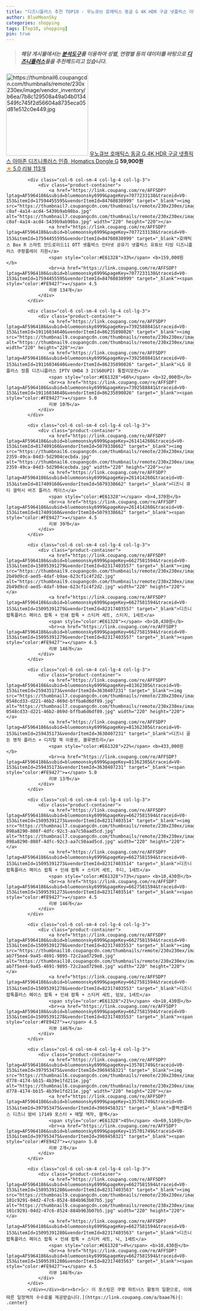 ```yaml
---
title: "디즈니플러스 추천 TOP10 - 우노큐브 호매틱스 동글 G 4K HDR 구글 넷플릭스 아마존 디즈니플러스 인증, Homatics Dongle G"
author: BlueMoonSky
categories: shopping
tags: [Top10, shopping]
pin: true
---
```


> ##### 해당 게시물에서는 [**분석도구**](https://itemscout.io/)를 이용하여 **성별**, **연령별** 등의 데이터를 바탕으로 [**디즈니플러스**](https://link.coupang.com/a/baae76)들을 추천해드리고 있습니다.
<div class="container"><div class="row">
            <div class="col-6 col-sm-4 col-lg-4 col-lg-3">
                <div class="product-container">
                    <a href="https://link.coupang.com/re/AFFSDP?lptag=AF5964186&subid=bluemoonsky6999&pageKey=7054875596&traceid=V0-153&itemId=17476596193&vendorItemId=85990300945" target="_blank"><img src="https://thumbnail6.coupangcdn.com/thumbnails/remote/230x230ex/image/vendor_inventory/b6ea/7b8c129508a49a04b0134549fc745f2d56604a8735eca05d81e512c0e449.jpg" alt="https://thumbnail6.coupangcdn.com/thumbnails/remote/230x230ex/image/vendor_inventory/b6ea/7b8c129508a49a04b0134549fc745f2d56604a8735eca05d81e512c0e449.jpg" width="220" height="220"></a>
                    <a href="https://link.coupang.com/re/AFFSDP?lptag=AF5964186&subid=bluemoonsky6999&pageKey=7054875596&traceid=V0-153&itemId=17476596193&vendorItemId=85990300945" target="_blank">우노큐브 호매틱스 동글 G 4K HDR 구글 넷플릭스 아마존 디즈니플러스 인증, Homatics Dongle G</a>
                    <span style="color:#E61328"></span> <b>59,900원</b>
                    <br><a href="https://link.coupang.com/re/AFFSDP?lptag=AF5964186&subid=bluemoonsky6999&pageKey=7054875596&traceid=V0-153&itemId=17476596193&vendorItemId=85990300945" target="_blank"><span style="color:#FE9427">★</span> 5.0
                    리뷰 113개</a>
                </div>
            </div>
            
            <div class="col-6 col-sm-4 col-lg-4 col-lg-3">
                <div class="product-container">
                    <a href="https://link.coupang.com/re/AFFSDP?lptag=AF5964186&subid=bluemoonsky6999&pageKey=7077233138&traceid=V0-153&itemId=17594455595&vendorItemId=84760838999" target="_blank"><img src="https://thumbnail7.coupangcdn.com/thumbnails/remote/230x230ex/image/retail/images/2023/01/19/10/6/aaa66fe2-c0af-4a14-acd4-5439b9ab98ba.jpg" alt="https://thumbnail7.coupangcdn.com/thumbnails/remote/230x230ex/image/retail/images/2023/01/19/10/6/aaa66fe2-c0af-4a14-acd4-5439b9ab98ba.jpg" width="220" height="220"></a>
                    <a href="https://link.coupang.com/re/AFFSDP?lptag=AF5964186&subid=bluemoonsky6999&pageKey=7077233138&traceid=V0-153&itemId=17594455595&vendorItemId=84760838999" target="_blank">호매틱스 Box R 스마트 안드로이드11 OTT 셋톱박스 인터넷 공유기 넷플릭스 유튜브 티빙 디즈니플러스 쿠팡플레이 지원</a>
                    <span style="color:#E61328">33%</span> <b>159,000원</b>
                    <br><a href="https://link.coupang.com/re/AFFSDP?lptag=AF5964186&subid=bluemoonsky6999&pageKey=7077233138&traceid=V0-153&itemId=17594455595&vendorItemId=84760838999" target="_blank"><span style="color:#FE9427">★</span> 4.5
                    리뷰 134개</a>
                </div>
            </div>
            
            <div class="col-6 col-sm-4 col-lg-4 col-lg-3">
                <div class="product-container">
                    <a href="https://link.coupang.com/re/AFFSDP?lptag=AF5964186&subid=bluemoonsky6999&pageKey=7392588841&traceid=V0-153&itemId=19116034640&vendorItemId=86235898026" target="_blank"><img src="https://thumbnail9.coupangcdn.com/thumbnails/remote/230x230ex/image/vendor_inventory/a92f/813480dca2b4b3c4e097b92aa52b76096726a003540774ef2a301aa8db87.png" alt="https://thumbnail9.coupangcdn.com/thumbnails/remote/230x230ex/image/vendor_inventory/a92f/813480dca2b4b3c4e097b92aa52b76096726a003540774ef2a301aa8db87.png" width="220" height="220"></a>
                    <a href="https://link.coupang.com/re/AFFSDP?lptag=AF5964186&subid=bluemoonsky6999&pageKey=7392588841&traceid=V0-153&itemId=19116034640&vendorItemId=86235898026" target="_blank">LG 유플러스 정품 디즈니플러스 IPTV UHD4 3 2(S60UPI) 통합리모컨</a>
                    <span style="color:#E61328">66%</span> <b>32,000원</b>
                    <br><a href="https://link.coupang.com/re/AFFSDP?lptag=AF5964186&subid=bluemoonsky6999&pageKey=7392588841&traceid=V0-153&itemId=19116034640&vendorItemId=86235898026" target="_blank"><span style="color:#FE9427">★</span> 5.0
                    리뷰 10개</a>
                </div>
            </div>
            
            <div class="col-6 col-sm-4 col-lg-4 col-lg-3">
                <div class="product-container">
                    <a href="https://link.coupang.com/re/AFFSDP?lptag=AF5964186&subid=bluemoonsky6999&pageKey=261414260&traceid=V0-153&itemId=817409160&vendorItemId=5079338662" target="_blank"><img src="https://thumbnail6.coupangcdn.com/thumbnails/remote/230x230ex/image/retail/images/2019/07/16/1/0/1e2fb18c-2359-49ca-84d3-5d2904cecbda.jpg" alt="https://thumbnail6.coupangcdn.com/thumbnails/remote/230x230ex/image/retail/images/2019/07/16/1/0/1e2fb18c-2359-49ca-84d3-5d2904cecbda.jpg" width="220" height="220"></a>
                    <a href="https://link.coupang.com/re/AFFSDP?lptag=AF5964186&subid=bluemoonsky6999&pageKey=261414260&traceid=V0-153&itemId=817409160&vendorItemId=5079338662" target="_blank">디즈니 큐티 갤럭시 버즈 플러스 케이스</a>
                    <span style="color:#E61328"></span> <b>4,370원</b>
                    <br><a href="https://link.coupang.com/re/AFFSDP?lptag=AF5964186&subid=bluemoonsky6999&pageKey=261414260&traceid=V0-153&itemId=817409160&vendorItemId=5079338662" target="_blank"><span style="color:#FE9427">★</span> 4.5
                    리뷰 39개</a>
                </div>
            </div>
            
            <div class="col-6 col-sm-4 col-lg-4 col-lg-3">
                <div class="product-container">
                    <a href="https://link.coupang.com/re/AFFSDP?lptag=AF5964186&subid=bluemoonsky6999&pageKey=6627581594&traceid=V0-153&itemId=15095391279&vendorItemId=82317403557" target="_blank"><img src="https://thumbnail9.coupangcdn.com/thumbnails/remote/230x230ex/image/retail/images/4220855717253436-2b49d9cd-aed5-4daf-b9ae-623cf1c4f2d2.jpg" alt="https://thumbnail9.coupangcdn.com/thumbnails/remote/230x230ex/image/retail/images/4220855717253436-2b49d9cd-aed5-4daf-b9ae-623cf1c4f2d2.jpg" width="220" height="220"></a>
                    <a href="https://link.coupang.com/re/AFFSDP?lptag=AF5964186&subid=bluemoonsky6999&pageKey=6627581594&traceid=V0-153&itemId=15095391279&vendorItemId=82317403557" target="_blank">디즈니 팝톡플러스 페이스 팝톡 + 인쇄 팝톡 + 스티커 세트, 스티치, 1세트</a>
                    <span style="color:#E61328"></span> <b>10,430원</b>
                    <br><a href="https://link.coupang.com/re/AFFSDP?lptag=AF5964186&subid=bluemoonsky6999&pageKey=6627581594&traceid=V0-153&itemId=15095391279&vendorItemId=82317403557" target="_blank"><span style="color:#FE9427">★</span> 4.5
                    리뷰 146개</a>
                </div>
            </div>
            
            <div class="col-6 col-sm-4 col-lg-4 col-lg-3">
                <div class="product-container">
                    <a href="https://link.coupang.com/re/AFFSDP?lptag=AF5964186&subid=bluemoonsky6999&pageKey=81362305&traceid=V0-153&itemId=259435173&vendorItemId=3630407231" target="_blank"><img src="https://thumbnail7.coupangcdn.com/thumbnails/remote/230x230ex/image/retail/images/154604097652823-0548cd33-d221-46b2-869d-bffba6d6df89.jpg" alt="https://thumbnail7.coupangcdn.com/thumbnails/remote/230x230ex/image/retail/images/154604097652823-0548cd33-d221-46b2-869d-bffba6d6df89.jpg" width="220" height="220"></a>
                    <a href="https://link.coupang.com/re/AFFSDP?lptag=AF5964186&subid=bluemoonsky6999&pageKey=81362305&traceid=V0-153&itemId=259435173&vendorItemId=3630407231" target="_blank">디즈니 골든 명작 플러스 + 디지털 북 이용권, 블루앤트리</a>
                    <span style="color:#E61328">22%</span> <b>433,000원</b>
                    <br><a href="https://link.coupang.com/re/AFFSDP?lptag=AF5964186&subid=bluemoonsky6999&pageKey=81362305&traceid=V0-153&itemId=259435173&vendorItemId=3630407231" target="_blank"><span style="color:#FE9427">★</span> 5.0
                    리뷰 13개</a>
                </div>
            </div>
            
            <div class="col-6 col-sm-4 col-lg-4 col-lg-3">
                <div class="product-container">
                    <a href="https://link.coupang.com/re/AFFSDP?lptag=AF5964186&subid=bluemoonsky6999&pageKey=6627581594&traceid=V0-153&itemId=15095391273&vendorItemId=82317403514" target="_blank"><img src="https://thumbnail7.coupangcdn.com/thumbnails/remote/230x230ex/image/retail/images/3138127822937122-098a8290-808f-4dfc-92c3-aa7c50aad5cd.jpg" alt="https://thumbnail7.coupangcdn.com/thumbnails/remote/230x230ex/image/retail/images/3138127822937122-098a8290-808f-4dfc-92c3-aa7c50aad5cd.jpg" width="220" height="220"></a>
                    <a href="https://link.coupang.com/re/AFFSDP?lptag=AF5964186&subid=bluemoonsky6999&pageKey=6627581594&traceid=V0-153&itemId=15095391273&vendorItemId=82317403514" target="_blank">디즈니 팝톡플러스 페이스 팝톡 + 인쇄 팝톡 + 스티커 세트, 주디, 1세트</a>
                    <span style="color:#E61328">73%</span> <b>10,430원</b>
                    <br><a href="https://link.coupang.com/re/AFFSDP?lptag=AF5964186&subid=bluemoonsky6999&pageKey=6627581594&traceid=V0-153&itemId=15095391273&vendorItemId=82317403514" target="_blank"><span style="color:#FE9427">★</span> 4.5
                    리뷰 146개</a>
                </div>
            </div>
            
            <div class="col-6 col-sm-4 col-lg-4 col-lg-3">
                <div class="product-container">
                    <a href="https://link.coupang.com/re/AFFSDP?lptag=AF5964186&subid=bluemoonsky6999&pageKey=6627581594&traceid=V0-153&itemId=15095391278&vendorItemId=82317403553" target="_blank"><img src="https://thumbnail10.coupangcdn.com/thumbnails/remote/230x230ex/image/retail/images/4959837255106825-ab7f5ee4-9a45-4691-9895-72c2aad729e8.jpg" alt="https://thumbnail10.coupangcdn.com/thumbnails/remote/230x230ex/image/retail/images/4959837255106825-ab7f5ee4-9a45-4691-9895-72c2aad729e8.jpg" width="220" height="220"></a>
                    <a href="https://link.coupang.com/re/AFFSDP?lptag=AF5964186&subid=bluemoonsky6999&pageKey=6627581594&traceid=V0-153&itemId=15095391278&vendorItemId=82317403553" target="_blank">디즈니 팝톡플러스 페이스 팝톡 + 인쇄 팝톡 + 스티커 세트, 덤보, 1세트</a>
                    <span style="color:#E61328">21%</span> <b>10,430원</b>
                    <br><a href="https://link.coupang.com/re/AFFSDP?lptag=AF5964186&subid=bluemoonsky6999&pageKey=6627581594&traceid=V0-153&itemId=15095391278&vendorItemId=82317403553" target="_blank"><span style="color:#FE9427">★</span> 4.5
                    리뷰 146개</a>
                </div>
            </div>
            
            <div class="col-6 col-sm-4 col-lg-4 col-lg-3">
                <div class="product-container">
                    <a href="https://link.coupang.com/re/AFFSDP?lptag=AF5964186&subid=bluemoonsky6999&pageKey=135701749&traceid=V0-153&itemId=397953475&vendorItemId=3969458321" target="_blank"><img src="https://thumbnail6.coupangcdn.com/thumbnails/remote/230x230ex/image/retail/images/2018/09/17/13/4/82f67828-d778-4174-bb15-4b39e1fd211e.jpg" alt="https://thumbnail6.coupangcdn.com/thumbnails/remote/230x230ex/image/retail/images/2018/09/17/13/4/82f67828-d778-4174-bb15-4b39e1fd211e.jpg" width="220" height="220"></a>
                    <a href="https://link.coupang.com/re/AFFSDP?lptag=AF5964186&subid=bluemoonsky6999&pageKey=135701749&traceid=V0-153&itemId=397953475&vendorItemId=3969458321" target="_blank">콜렉션플러스 디즈니 밤비 17149 포스터 + 메탈 액자, 블랙</a>
                    <span style="color:#E61328">45%</span> <b>69,510원</b>
                    <br><a href="https://link.coupang.com/re/AFFSDP?lptag=AF5964186&subid=bluemoonsky6999&pageKey=135701749&traceid=V0-153&itemId=397953475&vendorItemId=3969458321" target="_blank"><span style="color:#FE9427">★</span> 5.0
                    리뷰 2개</a>
                </div>
            </div>
            
            <div class="col-6 col-sm-4 col-lg-4 col-lg-3">
                <div class="product-container">
                    <a href="https://link.coupang.com/re/AFFSDP?lptag=AF5964186&subid=bluemoonsky6999&pageKey=6627581594&traceid=V0-153&itemId=15095391280&vendorItemId=82317403563" target="_blank"><img src="https://thumbnail9.coupangcdn.com/thumbnails/remote/230x230ex/image/retail/images/4959777991237016-101c9291-04d2-47c6-8524-884b963b07b5.jpg" alt="https://thumbnail9.coupangcdn.com/thumbnails/remote/230x230ex/image/retail/images/4959777991237016-101c9291-04d2-47c6-8524-884b963b07b5.jpg" width="220" height="220"></a>
                    <a href="https://link.coupang.com/re/AFFSDP?lptag=AF5964186&subid=bluemoonsky6999&pageKey=6627581594&traceid=V0-153&itemId=15095391280&vendorItemId=82317403563" target="_blank">디즈니 팝톡플러스 페이스 팝톡 + 인쇄 팝톡 + 스티커 세트, 닉, 1세트</a>
                    <span style="color:#E61328">4%</span> <b>10,430원</b>
                    <br><a href="https://link.coupang.com/re/AFFSDP?lptag=AF5964186&subid=bluemoonsky6999&pageKey=6627581594&traceid=V0-153&itemId=15095391280&vendorItemId=82317403563" target="_blank"><span style="color:#FE9427">★</span> 4.5
                    리뷰 146개</a>
                </div>
            </div>
            </div></div><br><br>[👉 이 포스팅은 쿠팡 파트너스 활동의 일환으로, 이에 따른 일정액의 수수료를 제공받습니다.](https://link.coupang.com/a/baae76){: .center}